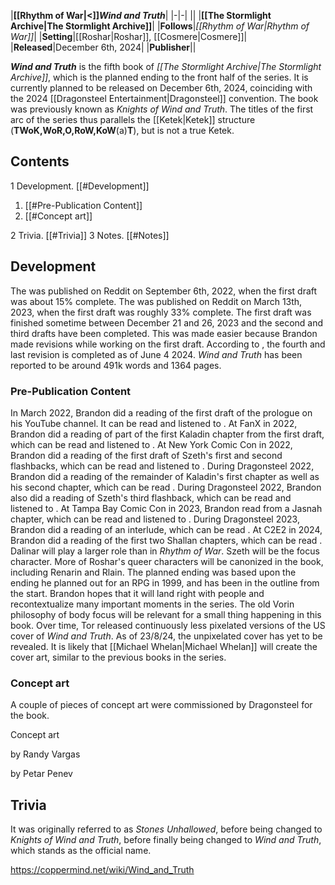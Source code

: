 |**[[Rhythm of War\|<]]*Wind and Truth***|
|-|-|
||
|**[[The Stormlight Archive\|The Stormlight Archive]]**|
|**Follows**|*[[Rhythm of War\|Rhythm of War]]*|
|**Setting**|[[Roshar\|Roshar]], [[Cosmere\|Cosmere]]|
|**Released**|December 6th, 2024|
|**Publisher**||

***Wind and Truth*** is the fifth book of *[[The Stormlight Archive\|The Stormlight Archive]]*, which is the planned ending to the front half of the series. It is currently planned to be released on December 6th, 2024, coinciding with the 2024 [[Dragonsteel Entertainment\|Dragonsteel]] convention. The book was previously known as *Knights of Wind and Truth*. The titles of the first arc of the series thus parallels the [[Ketek\|Ketek]] structure (**TWoK,WoR,O,RoW,KoW**(a)**T**), but is not a true Ketek.

## Contents

1 Development. [[#Development]] 

1. [[#Pre-Publication Content]] 
1. [[#Concept art]] 


2 Trivia. [[#Trivia]] 
3 Notes. [[#Notes]] 


## Development
The  was published on Reddit on September 6th, 2022, when the first draft was about 15% complete. The  was published on Reddit on March 13th, 2023, when the first draft was roughly 33% complete. The first draft was finished sometime between December 21 and 26, 2023 and the second and third drafts have been completed. This was made easier because Brandon made revisions while working on the first draft. According to , the fourth and last revision is completed as of June 4 2024.
*Wind and Truth* has been reported to be around 491k words and 1364 pages.

### Pre-Publication Content
In March 2022, Brandon did a reading of the first draft of the prologue on his YouTube channel. It can be read and listened to .
At FanX in 2022, Brandon did a reading of part of the first Kaladin chapter from the first draft, which can be read and listened to .
At New York Comic Con in 2022, Brandon did a reading of the first draft of Szeth's first and second flashbacks, which can be read and listened to .
During Dragonsteel 2022, Brandon did a reading of the remainder of Kaladin's first chapter as well as his second chapter, which can be read .
During Dragonsteel 2022, Brandon also did a reading of Szeth's third flashback, which can be read and listened to .
At Tampa Bay Comic Con in 2023, Brandon read from a Jasnah chapter, which can be read and listened to .
During Dragonsteel 2023, Brandon did a reading of an interlude, which can be read .
At C2E2 in 2024, Brandon did a reading of the first two Shallan chapters, which can be read .
Dalinar will play a larger role than in *Rhythm of War*.
Szeth will be the focus character.
More of Roshar's queer characters will be canonized in the book, including Renarin and Rlain.
The planned ending was based upon the ending he planned out for an RPG in 1999, and has been in the outline from the start. Brandon hopes that it will land right with people and recontextualize many important moments in the series.
The old Vorin philosophy of body focus will be relevant for a small thing happening in this book.
Over time, Tor released continuously less pixelated versions of the US cover of *Wind and Truth*. As of 23/8/24, the unpixelated cover has yet to be revealed.
It is likely that [[Michael Whelan\|Michael Whelan]] will create the cover art, similar to the previous books in the series.

### Concept art
A couple of pieces of concept art were commissioned by Dragonsteel for the book.


Concept art



by Randy Vargas






by Petar Penev




## Trivia
It was originally referred to as *Stones Unhallowed*, before being changed to *Knights of Wind and Truth*, before finally being changed to *Wind and Truth*, which stands as the official name.


https://coppermind.net/wiki/Wind_and_Truth